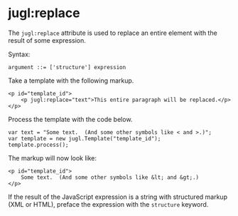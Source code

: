 jugl:replace
============

The `jugl:replace` attribute is used to replace an entire element with the
result of some expression.

Syntax:

    argument ::= ['structure'] expression


Take a template with the following markup.

    <p id="template_id">
        <p jugl:replace="text">This entire paragraph will be replaced.</p>
    </p>

Process the template with the code below.

    var text = "Some text.  (And some other symbols like < and >.)";
    var template = new jugl.Template("template_id");
    template.process();

The markup will now look like:

    <p id="template_id">
        Some text.  (And some other symbols like &lt; and &gt;.)
    </p>

If the result of the JavaScript expression is a string with structured markup
(XML or HTML), preface the expression with the `structure` keyword.
